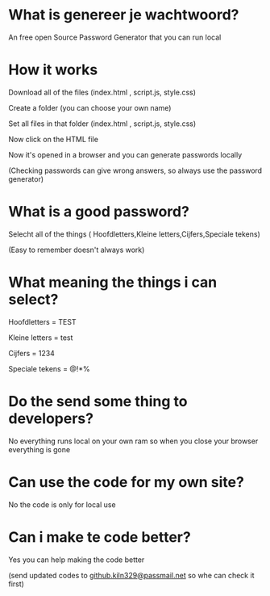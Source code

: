 # What is genereer je wachtwoord?
An free open Source Password Generator that you can run local 
# How it works
Download all of the files (index.html , script.js, style.css)

Create a folder (you can choose your own name)

Set all files in that folder  (index.html , script.js, style.css)

Now click on the HTML file

Now it's opened in a browser and you can generate passwords locally

(Checking passwords can give wrong answers, so always use the password generator)

# What is a good password?
Selecht all of the things ( Hoofdletters,Kleine letters,Cijfers,Speciale tekens)

(Easy to remember doesn't always work)
# What meaning the things i can select?
Hoofdletters = TEST

Kleine letters = test

Cijfers = 1234

Speciale tekens = @!*%

# Do the send some thing to developers?
No everything runs local on your own ram so when you close your browser everything is gone
# Can use the code for my own site?
No the code is only for local use

# Can i make te code better?
Yes you can help making the code better 

(send updated codes to github.kiln329@passmail.net so whe can check it first)



